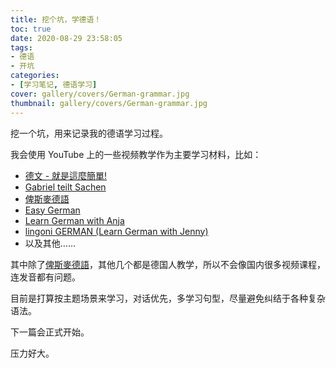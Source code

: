 ```yaml
---
title: 挖个坑，学德语！
toc: true
date: 2020-08-29 23:58:05
tags:
- 德语
- 开坑
categories:
- [学习笔记, 德语学习]
cover: gallery/covers/German-grammar.jpg
thumbnail: gallery/covers/German-grammar.jpg
---
```


挖一个坑，用来记录我的德语学习过程。

<!-- more -->

我会使用 YouTube 上的一些视频教学作为主要学习材料，比如：

- [德文 - 就是這麼簡單!](https://www.youtube.com/channel/UCzybYPjD39YunGAeEmkxPsA)
- [Gabriel teilt Sachen](https://www.youtube.com/c/GabrielsDeutschwelt/featured)
- [俾斯麥德語](https://www.youtube.com/channel/UC5srv5Xi3qx_fQGSGASuZJg)
- [Easy German](https://www.youtube.com/channel/UCbxb2fqe9oNgglAoYqsYOtQ)
- [Learn German with Anja](https://www.youtube.com/channel/UCZwegPHTG4gvnR0WLzaq5OQ)
- [lingoni GERMAN (Learn German with Jenny)](https://www.youtube.com/channel/UClBrbJXNh2sFxOuvH4o5H9g)
- 以及其他……

其中除了[俾斯麥德語](https://www.youtube.com/channel/UC5srv5Xi3qx_fQGSGASuZJg)，其他几个都是德国人教学，所以不会像国内很多视频课程，连发音都有问题。

目前是打算按主题场景来学习，对话优先，多学习句型，尽量避免纠结于各种复杂语法。

下一篇会正式开始。

压力好大。
